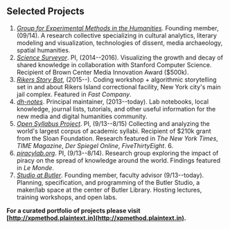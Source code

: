 ## Selected Projects

1. *[Group for Experimental Methods in the
   Humanities](http://xpmethod.github.io/)*. Founding member, (09/14). A
research collective specializing in cultural analytics, literary modeling and
visualization, technologies of dissent, media archaeology, spatial humanities.
2. *[Science
   Surveyor](http://xpmethod.plaintext.in/literary-modeling-and-visualization-lab/surveyor.html)*.
PI, (2014--2016).  Visualizing the growth and decay of shared knowledge in
collaboration with Stanford Computer Science. Recipient of Brown Center Media
Innovation Award ($500k).
3. *[Rikers Story
   Bot](http://xpmethod.plaintext.in/technologies-of-dissent/rikersbot.html)*,
(2015--).  Coding workshop + algorithmic storytelling set in and about Rikers
Island correctional facility, New York city's main jail complex. Featured in
*Fast Company*.
4. *[dh-notes](https://github.com/denten/dhnotes)*. Principal maintainer,
   (2013--today). Lab notebooks, local knowledge, journal lists, tutorials,
and other useful information for the new media and digital humanities
community.
5. *[Open Syllabus
   Project](http://xpmethod.plaintext.in/knowledge-design-studio/open-syllabus-project.html)*.
PI, (9/13--8/15) Collecting and analyzing the world's largest corpus of
academic syllabi.  Recipient of $210k grant from the Sloan Foundation.
Research featured in *The New York Times*, *TIME Magazine*, *Der Spiegel
Online*, *FiveThirtyEight*.  6.
6. *[piracylab.org](http://xpmethod.plaintext.in/knowledge-design-studio/piracyLab.html)*.
PI, (9/13--8/14). Research group exploring the impact of piracy on the spread
of knowledge around the world. Findings featured in *Le Monde*.
7. *[Studio at Butler](https://studio.cul.columbia.edu/)*. Founding member,
   faculty advisor (9/13--today). Planning, specification, and programming of
the Butler Studio, a maker/lab space at the center of Butler Library. Hosting
lectures, training workshops, and open labs.

**For a curated portfolio of projects please visit
[http://xpmethod.plaintext.in](http://xpmethod.plaintext.in).**
